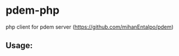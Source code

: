 pdem-php
========

php client for pdem server (https://github.com/mihanEntalpo/pdem)

Usage:
------


